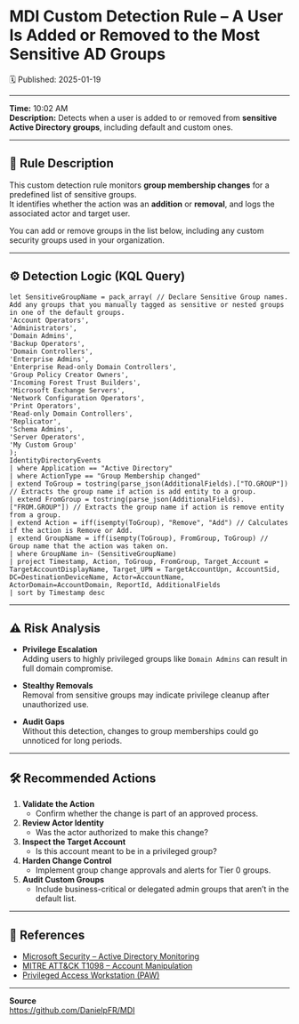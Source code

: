 # MDI Custom Detection Rule – A User Is Added or Removed to the Most Sensitive AD Groups
🗓️ Published: 2025-01-19

---

**Time:** 10:02 AM  
**Description:** Detects when a user is added to or removed from **sensitive Active Directory groups**, including default and custom ones.

---

## 💍 Rule Description

This custom detection rule monitors **group membership changes** for a predefined list of sensitive groups.  
It identifies whether the action was an **addition** or **removal**, and logs the associated actor and target user.

You can add or remove groups in the list below, including any custom security groups used in your organization.

---

## ⚙️ Detection Logic (KQL Query)

```kusto
let SensitiveGroupName = pack_array( // Declare Sensitive Group names. Add any groups that you manually tagged as sensitive or nested groups in one of the default groups.
'Account Operators',
'Administrators',
'Domain Admins',
'Backup Operators',
'Domain Controllers',
'Enterprise Admins',
'Enterprise Read-only Domain Controllers',
'Group Policy Creator Owners',
'Incoming Forest Trust Builders',
'Microsoft Exchange Servers',
'Network Configuration Operators',
'Print Operators',
'Read-only Domain Controllers',
'Replicator',
'Schema Admins',
'Server Operators',
'My Custom Group'
);
IdentityDirectoryEvents
| where Application == "Active Directory"
| where ActionType == "Group Membership changed"
| extend ToGroup = tostring(parse_json(AdditionalFields).["TO.GROUP"]) // Extracts the group name if action is add entity to a group.
| extend FromGroup = tostring(parse_json(AdditionalFields).["FROM.GROUP"]) // Extracts the group name if action is remove entity from a group.
| extend Action = iff(isempty(ToGroup), "Remove", "Add") // Calculates if the action is Remove or Add.
| extend GroupName = iff(isempty(ToGroup), FromGroup, ToGroup) // Group name that the action was taken on.
| where GroupName in~ (SensitiveGroupName)
| project Timestamp, Action, ToGroup, FromGroup, Target_Account = TargetAccountDisplayName, Target_UPN = TargetAccountUpn, AccountSid, DC=DestinationDeviceName, Actor=AccountName, ActorDomain=AccountDomain, ReportId, AdditionalFields
| sort by Timestamp desc
```

---

## ⚠️ Risk Analysis

- **Privilege Escalation**  
  Adding users to highly privileged groups like `Domain Admins` can result in full domain compromise.

- **Stealthy Removals**  
  Removal from sensitive groups may indicate privilege cleanup after unauthorized use.

- **Audit Gaps**  
  Without this detection, changes to group memberships could go unnoticed for long periods.

---

## 🛠️ Recommended Actions

1. **Validate the Action**
   - Confirm whether the change is part of an approved process.
2. **Review Actor Identity**
   - Was the actor authorized to make this change?
3. **Inspect the Target Account**
   - Is this account meant to be in a privileged group?
4. **Harden Change Control**
   - Implement group change approvals and alerts for Tier 0 groups.
5. **Audit Custom Groups**
   - Include business-critical or delegated admin groups that aren’t in the default list.

---

## 💎 References

- [Microsoft Security – Active Directory Monitoring](https://learn.microsoft.com/en-us/defender-for-identity/)
- [MITRE ATT&CK T1098 – Account Manipulation](https://attack.mitre.org/techniques/T1098/)
- [Privileged Access Workstation (PAW)](https://aka.ms/PAW)

---

**Source**  
https://github.com/DanielpFR/MDI
